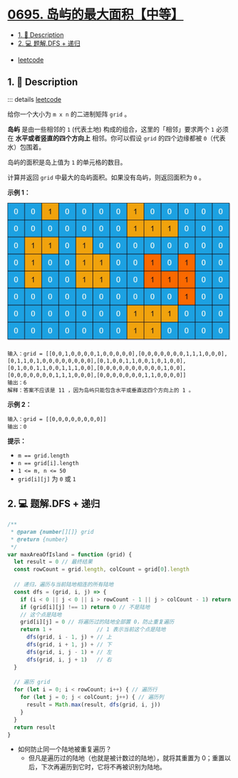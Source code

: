 # [0695. 岛屿的最大面积【中等】](https://github.com/Tdahuyou/TNotes.leetcode/tree/main/notes/0695.%20%E5%B2%9B%E5%B1%BF%E7%9A%84%E6%9C%80%E5%A4%A7%E9%9D%A2%E7%A7%AF%E3%80%90%E4%B8%AD%E7%AD%89%E3%80%91)

<!-- region:toc -->
- [1. 📝 Description](#1--description)
- [2. 💻 题解.DFS + 递归](#2--题解dfs--递归)
<!-- endregion:toc -->
- [leetcode](https://leetcode.cn/problems/max-area-of-island/)


## 1. 📝 Description

::: details [leetcode](https://leetcode.cn)

给你一个大小为 `m x n` 的二进制矩阵 `grid` 。

**岛屿** 是由一些相邻的 `1` (代表土地) 构成的组合，这里的「相邻」要求两个 `1` 必须在 **水平或者竖直的四个方向上** 相邻。你可以假设 `grid` 的四个边缘都被 `0`（代表水）包围着。

岛屿的面积是岛上值为 `1` 的单元格的数目。

计算并返回 `grid` 中最大的岛屿面积。如果没有岛屿，则返回面积为 `0` 。

**示例 1：**

![](assets/2024-11-03-10-20-45.png)

```
输入：grid = [[0,0,1,0,0,0,0,1,0,0,0,0,0],[0,0,0,0,0,0,0,1,1,1,0,0,0],[0,1,1,0,1,0,0,0,0,0,0,0,0],[0,1,0,0,1,1,0,0,1,0,1,0,0],[0,1,0,0,1,1,0,0,1,1,1,0,0],[0,0,0,0,0,0,0,0,0,0,1,0,0],[0,0,0,0,0,0,0,1,1,1,0,0,0],[0,0,0,0,0,0,0,1,1,0,0,0,0]]
输出：6
解释：答案不应该是 11 ，因为岛屿只能包含水平或垂直这四个方向上的 1 。
```
**示例 2：**
```
输入：grid = [[0,0,0,0,0,0,0,0]]
输出：0
```
**提示：**

- `m == grid.length`
- `n == grid[i].length`
- `1 <= m, n <= 50`
- `grid[i][j]` 为 `0` 或 `1`

## 2. 💻 题解.DFS + 递归

```js
/**
 * @param {number[][]} grid
 * @return {number}
 */
var maxAreaOfIsland = function (grid) {
  let result = 0 // 最终结果
  const rowCount = grid.length, colCount = grid[0].length

  // 递归，遍历与当前陆地相连的所有陆地
  const dfs = (grid, i, j) => {
    if (i < 0 || j < 0 || i > rowCount - 1 || j > colCount - 1) return 0 // 越界
    if (grid[i][j] !== 1) return 0 // 不是陆地
    // 这个点是陆地
    grid[i][j] = 0 // 将遍历过的陆地全部置 0，防止重复遍历
    return 1 +              // 1 表示当前这个点是陆地
      dfs(grid, i - 1, j) + // 上
      dfs(grid, i + 1, j) + // 下
      dfs(grid, i, j - 1) + // 左
      dfs(grid, i, j + 1)   // 右
  }

  // 遍历 grid
  for (let i = 0; i < rowCount; i++) { // 遍历行
    for (let j = 0; j < colCount; j++) { // 遍历列
      result = Math.max(result, dfs(grid, i, j))
    }
  }
  return result
}
```

- 如何防止同一个陆地被重复遍历？
  - 但凡是遍历过的陆地（也就是被计数过的陆地），就将其重置为 0；重置以后，下次再遍历到它时，它将不再被识别为陆地。
